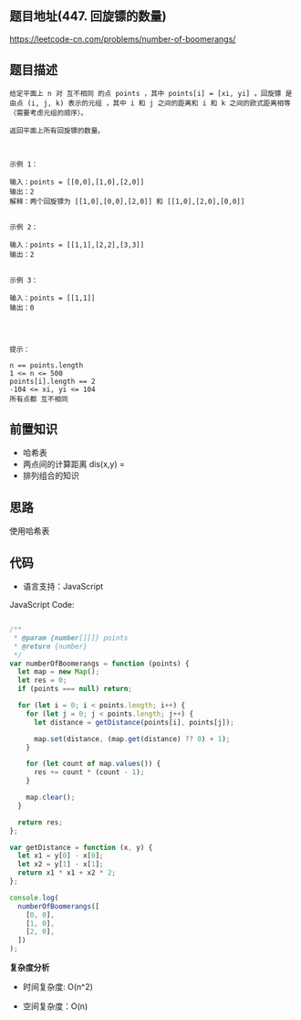 
## 题目地址(447. 回旋镖的数量)

https://leetcode-cn.com/problems/number-of-boomerangs/

## 题目描述

```
给定平面上 n 对 互不相同 的点 points ，其中 points[i] = [xi, yi] 。回旋镖 是由点 (i, j, k) 表示的元组 ，其中 i 和 j 之间的距离和 i 和 k 之间的欧式距离相等（需要考虑元组的顺序）。

返回平面上所有回旋镖的数量。

 

示例 1：

输入：points = [[0,0],[1,0],[2,0]]
输出：2
解释：两个回旋镖为 [[1,0],[0,0],[2,0]] 和 [[1,0],[2,0],[0,0]]


示例 2：

输入：points = [[1,1],[2,2],[3,3]]
输出：2


示例 3：

输入：points = [[1,1]]
输出：0


 

提示：

n == points.length
1 <= n <= 500
points[i].length == 2
-104 <= xi, yi <= 104
所有点都 互不相同
```

## 前置知识

-  哈希表
-  两点间的计算距离
    dis(x,y) = 
-  排列组合的知识


## 思路

使用哈希表

## 代码

- 语言支持：JavaScript

JavaScript Code:

```javascript

/**
 * @param {number[][]} points
 * @return {number}
 */
var numberOfBoomerangs = function (points) {
  let map = new Map();
  let res = 0;
  if (points === null) return;

  for (let i = 0; i < points.length; i++) {
    for (let j = 0; j < points.length; j++) {
      let distance = getDistance(points[i], points[j]);

      map.set(distance, (map.get(distance) ?? 0) + 1);
    }

    for (let count of map.values()) {
      res += count * (count - 1);
    }

    map.clear();
  }

  return res;
};

var getDistance = function (x, y) {
  let x1 = y[0] - x[0];
  let x2 = y[1] - x[1];
  return x1 * x1 + x2 * 2;
};

console.log(
  numberOfBoomerangs([
    [0, 0],
    [1, 0],
    [2, 0],
  ])
);


```

**复杂度分析**

- 时间复杂度: O(n^2)
    
- 空间复杂度：O(n)


